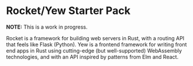 # Rocket/Yew Starter Pack

**NOTE:** This is a work in progress.

Rocket is a framework for building web servers in Rust, with a routing API that
feels like Flask (Python). Yew is a frontend framework for writing front end
apps in Rust using cutting-edge (but well-supported) WebAssembly technologies,
and with an API inspired by patterns from Elm and React.





